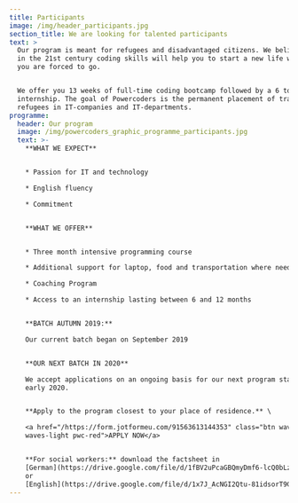 ```yaml
---
title: Participants
image: /img/header_participants.jpg
section_title: We are looking for talented participants
text: >
  Our program is meant for refugees and disadvantaged citizens. We believe that
  in the 21st century coding skills will help you to start a new life wherever
  you are forced to go. 


  We offer you 13 weeks of full-time coding bootcamp followed by a 6 to 12-month
  internship. The goal of Powercoders is the permanent placement of trained
  refugees in IT-companies and IT-departments.  
programme:
  header: Our program
  image: /img/powercoders_graphic_programme_participants.jpg
  text: >-
    **WHAT WE EXPECT**


    * Passion for IT and technology

    * English fluency

    * Commitment


    **WHAT WE OFFER**


    * Three month intensive programming course

    * Additional support for laptop, food and transportation where needed

    * Coaching Program

    * Access to an internship lasting between 6 and 12 months


    **BATCH AUTUMN 2019:**

    Our current batch began on September 2019  


    **OUR NEXT BATCH IN 2020**

    We accept applications on an ongoing basis for our next program starting
    early 2020.


    **Apply to the program closest to your place of residence.** \

    <a href="/https://form.jotformeu.com/91563613144353" class="btn waves-effect
    waves-light pwc-red">APPLY NOW</a> 


    **For social workers:** download the factsheet in
    [German](https://drive.google.com/file/d/1fBV2uPcaGBQmyDmf6-lcQ0bLzjvjHQXf/view)
    or
    [English](https://drive.google.com/file/d/1x7J_AcNGI2Qtu-81idsorT9GW-dyY1j0/view)
---
```


